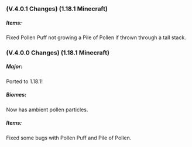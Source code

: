 ### **(V.4.0.1 Changes) (1.18.1 Minecraft)**

##### Items:
Fixed Pollen Puff not growing a Pile of Pollen if thrown through a tall stack.


### **(V.4.0.0 Changes) (1.18.1 Minecraft)**

##### Major:
Ported to 1.18.1!

##### Biomes:
Now has ambient pollen particles.

##### Items:
Fixed some bugs with Pollen Puff and Pile of Pollen.